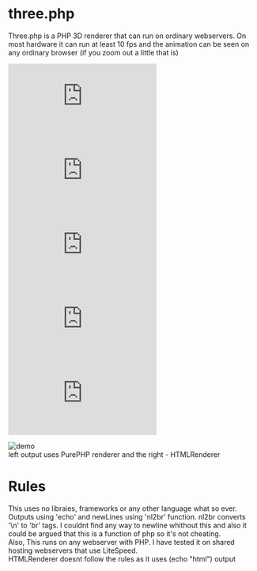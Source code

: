 # three.php
Three.php is a PHP 3D renderer that can run on ordinary webservers. On most hardware it can run at least 10 fps and the animation can be seen on any ordinary browser (if you zoom out a little that is)

![License](https://badgen.net/github/license/gogorikidze/three.php)
![lastCommit](https://badgen.net/github/last-commit/gogorikidze/three.php)
![Commits](https://badgen.net/github/commits/gogorikidze/three.php)
![Size](https://img.shields.io/github/repo-size/gogorikidze/three.php)
![LibSemicolonCount](http://gogorikidze.com/semicolon/badge.php?user=gogorikidze&repo=three.php&branch=master&path=three.php)

![demo](https://img.ge/images/09095034995461985102.gif)\
left output uses PurePHP renderer and the right - HTMLRenderer

# Rules
This uses no libraies, frameworks or any other language what so ever. Outputs using 'echo' and newLines using 'nl2br' function. nl2br converts '\n' to 'br' tags. I couldnt find any way to newline whithout this and also it could be argued that this is a function of php so it's not cheating.\
Also, This runs on any webserver with PHP. I have tested it on shared hosting webservers that use LiteSpeed.\
HTMLRenderer doesnt follow the rules as it uses (echo "html") output
